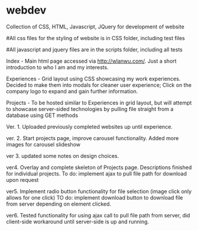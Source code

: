 # webdev
Collection of CSS, HTML, Javascript, JQuery for development of website

#All css files for the styling of website is in CSS folder, including test files

#All javascript and jquery files are in the scripts folder, including all tests

Index - Main html page accessed via http://wlanwu.com/. Just a short introduction to who I am and my interests.

Experiences - Grid layout using CSS showcasing my work experiences. Decided to make them into modals for cleaner user experience; Click on the company logo to expand and gain further information.

Projects - To be hosted similar to Experiences in grid layout, but will attempt to showcase server-sided technologies by pulling file straight from a database using GET methods

Ver. 1. Uploaded previously completed websites up until experience. 

ver. 2. Start projects page, improve carousel functionality. Added more images for carousel slideshow

ver 3. updated some notes on design choices.

ver4. Overlay and complete skeleton of Projects page. Descriptions finished for individual projects. To do: implement ajax to pull file path for download upon request

ver5. Implement radio button functionality for file selection (image click only allows for one click) TO do: implement download button to download file from server depending on element clicked.

ver6. Tested functionality for using ajax call to pull file path from server, did client-side workaround until server-side is up and running.
